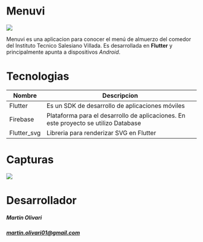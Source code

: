# Menuvi  

![](https://firebasestorage.googleapis.com/v0/b/menuvi-6d38c.appspot.com/o/g1080.png?alt=media&token=79965398-4226-47d8-9b45-9b9891011f48)

Menuvi es una aplicacion para conocer el menú de almuerzo del comedor del Instituto Tecnico Salesiano Villada. Es desarrollada en **Flutter** y principalmente apunta a dispositivos *Android*. 

# Tecnologias

| Nombre | Descripcion |
| ------ | ------ |
| Flutter |Es un SDK de desarrollo de aplicaciones móviles |
| Firebase |Plataforma para el desarrollo de aplicaciones. En este proyecto se utilizo Database |
| Flutter_svg| Libreria para renderizar SVG en Flutter |



#  Capturas

![](https://firebasestorage.googleapis.com/v0/b/menuvi-6d38c.appspot.com/o/ezgif.com-video-to-gif.gif?alt=media&token=52da65d4-b97c-4e13-a540-fc15a1a47289)

# Desarrollador

##### Martin Olivari
##### martin.olivari01@gmail.com
